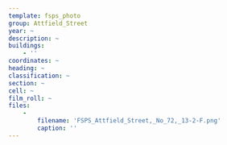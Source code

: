 ```yaml
---
template: fsps_photo
group: Attfield_Street
year: ~
description: ~
buildings:
    - ''
coordinates: ~
heading: ~
classification: ~
section: ~
cell: ~
film_roll: ~
files:
    -
        filename: 'FSPS_Attfield_Street,_No_72,_13-2-F.png'
        caption: ''
---
```


